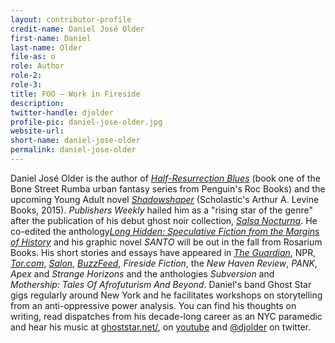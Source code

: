 ```yaml
---
layout: contributor-profile
credit-name: Daniel José Older
first-name: Daniel
last-name: Older
file-as: o
role: Author
role-2:
role-3:
title: FOO — Work in Fireside
description: 
twitter-handle: djolder
profile-pic: daniel-jose-older.jpg
website-url:
short-name: daniel-jose-older
permalink: daniel-jose-older
---
```

Daniel José Older is the author of [_Half-Resurrection Blues_](http://www.penguin.com/book/half-resurrection-blues-by-daniel-jos%C3%A8-older/9780425275986) (book one of the Bone Street Rumba urban fantasy series from Penguin's Roc Books) and the upcoming Young Adult novel [_Shadowshaper_](http://ghoststar.net/blog/shadowshaper) (Scholastic's Arthur A. Levine Books, 2015). _Publishers Weekly_ hailed him as a "rising star of the genre" after the publication of his debut ghost noir collection, [_Salsa Nocturna_](http://www.amazon.com/dp/0615624456/). He co-edited the anthology[_Long Hidden: Speculative Fiction from the Margins of History_](http://longhidden.com/) and his graphic novel _SANTO_ will be out in the fall from Rosarium Books. His short stories and essays have appeared in [_The Guardian_](http://www.theguardian.com/profile/daniel-jos-older), NPR, [_Tor.com_](http://www.tor.com/bios/authors/daniel-jose-older), [_Salon_](http://www.salon.com/writer/daniel_jose_older/), [_BuzzFeed_](http://www.buzzfeed.com/danieljoseolder), _Fireside Fiction_, the _New Haven Review_, _PANK_, _Apex_ and _Strange Horizons_ and the anthologies _Subversion_ and _Mothership: Tales Of Afrofuturism And Beyond_. Daniel's band Ghost Star gigs regularly around New York and he facilitates workshops on storytelling from an anti-oppressive power analysis. You can find his thoughts on writing, read dispatches from his decade-long career as an NYC paramedic and hear his music at [ghoststar.net/](http://ghoststar.net), on [youtube](https://www.youtube.com/user/danieljose1) and [@djolder](https://twitter.com/djolder) on twitter.
